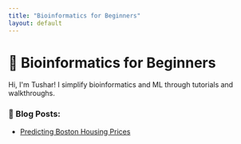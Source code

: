 ```yaml
---
title: "Bioinformatics for Beginners"
layout: default
---
```


# 🧬 Bioinformatics for Beginners

Hi, I'm Tushar! I simplify bioinformatics and ML through tutorials and walkthroughs.

### 📘 Blog Posts:
- [Predicting Boston Housing Prices](./_posts/2024-01-01-boston-housing_preprocessing.md)

